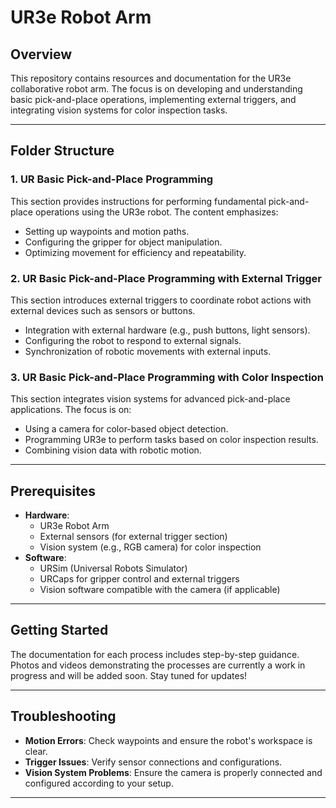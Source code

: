 # UR3e Robot Arm

## Overview
This repository contains resources and documentation for the UR3e collaborative robot arm. The focus is on developing and understanding basic pick-and-place operations, implementing external triggers, and integrating vision systems for color inspection tasks.

---

## Folder Structure

### 1. UR Basic Pick-and-Place Programming
This section provides instructions for performing fundamental pick-and-place operations using the UR3e robot. The content emphasizes:
- Setting up waypoints and motion paths.
- Configuring the gripper for object manipulation.
- Optimizing movement for efficiency and repeatability.

### 2. UR Basic Pick-and-Place Programming with External Trigger
This section introduces external triggers to coordinate robot actions with external devices such as sensors or buttons.
- Integration with external hardware (e.g., push buttons, light sensors).
- Configuring the robot to respond to external signals.
- Synchronization of robotic movements with external inputs.

### 3. UR Basic Pick-and-Place Programming with Color Inspection
This section integrates vision systems for advanced pick-and-place applications. The focus is on:
- Using a camera for color-based object detection.
- Programming UR3e to perform tasks based on color inspection results.
- Combining vision data with robotic motion.

---

## Prerequisites
- **Hardware**:
  - UR3e Robot Arm
  - External sensors (for external trigger section)
  - Vision system (e.g., RGB camera) for color inspection
- **Software**:
  - URSim (Universal Robots Simulator)
  - URCaps for gripper control and external triggers
  - Vision software compatible with the camera (if applicable)

---

## Getting Started
The documentation for each process includes step-by-step guidance. Photos and videos demonstrating the processes are currently a work in progress and will be added soon. Stay tuned for updates!

---

## Troubleshooting
- **Motion Errors**: Check waypoints and ensure the robot's workspace is clear.
- **Trigger Issues**: Verify sensor connections and configurations.
- **Vision System Problems**: Ensure the camera is properly connected and configured according to your setup.

---